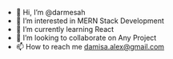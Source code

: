 - 👋 Hi, I’m @darmesah
- 👀 I’m interested in MERN Stack Development
- 🌱 I’m currently learning React
- 💞️ I’m looking to collaborate on Any Project
- 📫 How to reach me damisa.alex@gmail.com

<!---
darmesah/darmesah is a ✨ special ✨ repository because its `README.md` (this file) appears on your GitHub profile.
You can click the Preview link to take a look at your changes.
--->
